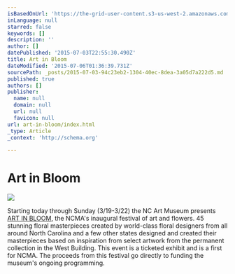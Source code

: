 ```yaml
---
isBasedOnUrl: 'https://the-grid-user-content.s3-us-west-2.amazonaws.com/663542d8-6ee0-47c8-bbe2-50f01d05d3c1.jpg'
inLanguage: null
starred: false
keywords: []
description: ''
author: []
datePublished: '2015-07-03T22:55:30.490Z'
title: Art in Bloom
dateModified: '2015-07-06T01:36:39.731Z'
sourcePath: _posts/2015-07-03-94c23eb2-1304-40ec-8dea-3a05d7a222d5.md
published: true
authors: []
publisher:
  name: null
  domain: null
  url: null
  favicon: null
url: art-in-bloom/index.html
_type: Article
_context: 'http://schema.org'

---
```

# Art in Bloom
![](https://the-grid-user-content.s3-us-west-2.amazonaws.com/663542d8-6ee0-47c8-bbe2-50f01d05d3c1.jpg)

Starting today through Sunday (3/19-3/22) the NC Art Museum presents [ART IN BLOOM][0], the NCMA's inaugural festival of art and flowers. 45 stunning floral masterpieces created by world-class floral designers from all around North Carolina and a few other states designed and created their masterpieces based on inspiration from select artwork from the permanent collection in the West Building. This event is a ticketed exhibit and is a first for NCMA. The proceeds from this festival go directly to funding the museum's ongoing programming.

[0]: http://ncartmuseum.org/calendar/series_parent/art_in_bloom